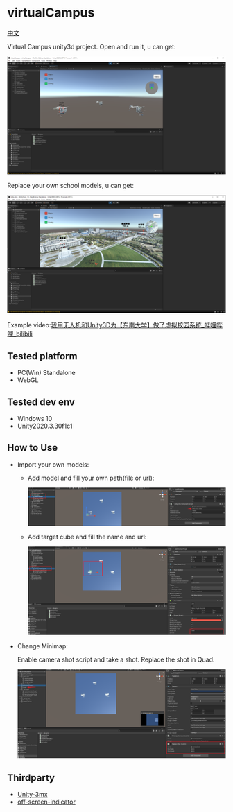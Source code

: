 # virtualCampus

[中文](./Doc/README-CN.md)

Virtual Campus unity3d project. Open and run it, u can get:

![example](./Doc/example.png)

Replace your own school models, u can get:

![example_pointcloud](./Doc/example_school.png)

Example video:[我用无人机和Unity3D为【东南大学】做了虚拟校园系统_哔哩哔哩_bilibili](https://www.bilibili.com/video/BV1wZ4y1673U)

## Tested platform

- PC(Win) Standalone
- WebGL

## Tested dev env
- Windows 10
- Unity2020.3.30f1c1

## How to Use
- Import your own models:

  - Add model and fill your own path(file or url):

    ![add_model](./Doc/add_model.png)

  - Add target cube and fill the name and url:

    ![add_target](./Doc/add_target.png)

- Change Minimap:

  Enable camera shot script and take a shot. Replace the shot in Quad.

  ![image-20220316142040365](./Doc/minimap.png)

## Thirdparty
- [Unity-3mx](https://github.com/ProjSEED/Unity-3mx)
- [off-screen-indicator](https://github.com/jinincarnate/off-screen-indicator)
